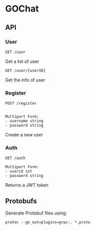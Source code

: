 # GOChat

## API

### User

```
GET /user
```

Get a list of user

```
GET /user/{userID}
```

Get the info of user

### Register

```
POST /register


Multipart Form:
- username string
- password string
```

Create a new user

### Auth

```
GET /auth

Multipart Form:
- userid int
- password string
```

Returns a JWT token

## Protobufs

Generate Protobuf files using:

```
protoc --go_out=plugins=grpc:. *.proto
```
